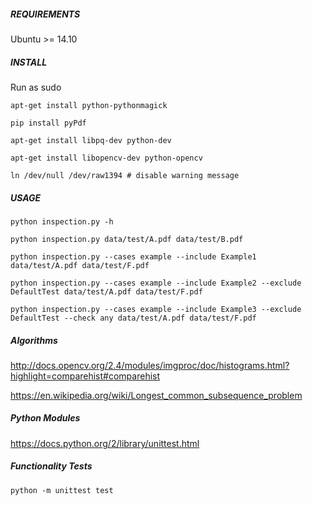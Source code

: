 ##### REQUIREMENTS

Ubuntu >= 14.10 

##### INSTALL

Run as sudo

```
apt-get install python-pythonmagick

pip install pyPdf

apt-get install libpq-dev python-dev

apt-get install libopencv-dev python-opencv

ln /dev/null /dev/raw1394 # disable warning message
```

##### USAGE

``python inspection.py -h``

``python inspection.py data/test/A.pdf data/test/B.pdf``

``python inspection.py --cases example --include Example1 data/test/A.pdf data/test/F.pdf``

``python inspection.py --cases example --include Example2 --exclude DefaultTest data/test/A.pdf data/test/F.pdf``

``python inspection.py --cases example --include Example3 --exclude DefaultTest --check any data/test/A.pdf data/test/F.pdf``

##### Algorithms

http://docs.opencv.org/2.4/modules/imgproc/doc/histograms.html?highlight=comparehist#comparehist

https://en.wikipedia.org/wiki/Longest_common_subsequence_problem

##### Python Modules

https://docs.python.org/2/library/unittest.html

##### Functionality Tests

``python -m unittest test``
